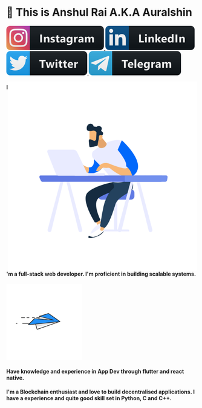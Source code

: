 # 👋 This is Anshul Rai  A.K.A Auralshin 
<p>
<a href="https://instagram.com/a.u.r.a.l.s.h.i.n">
  <img src="https://raw.githubusercontent.com/auralshin/auralshin/master/assets/instagram.svg" >
</a>
<a href="https://www.linkedin.com/in/auralshin/">
  <img src="https://raw.githubusercontent.com/auralshin/auralshin/master/assets/linkedin.svg" >
</a>
<a href="https://twitter.com/auralshin">
  <img src="https://raw.githubusercontent.com/auralshin/auralshin/master/assets/twitter.svg" >
</a>
<a href="https://t.me/Auralshin">
  <img src="https://raw.githubusercontent.com/auralshin/auralshin/master/assets/telegram.svg" >
</a>
</p>

<p>

<div class="hello">
  <div class="inner" ><img src="./assets/hello.gif" align="right" height="500" width="500" padding-top:"20"></div>
</div>
</p>

#### I'm a full-stack web developer. I'm proficient in building scalable systems.

<p>
<div class="hello">
  <div class="inner" ><img src="https://raw.githubusercontent.com/auralshin/auralshin/master/assets/animation_300_kckabl3r.gif" height="200" width="200"></div>
</div>
</p>

####  Have knowledge and experience in App Dev through flutter and react native.
####  I'm a Blockchain enthusiast and love to build decentralised applications. I have a experience and quite good skill set in Python, C and C++.  


